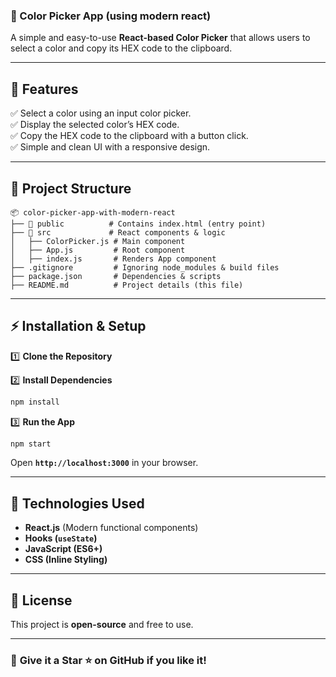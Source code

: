 ### 🎨 Color Picker App (using modern react)

A simple and easy-to-use **React-based Color Picker** that allows users to select a color and copy its HEX code to the clipboard.  

---

## **🚀 Features**  
✅ Select a color using an input color picker.  
✅ Display the selected color’s HEX code.  
✅ Copy the HEX code to the clipboard with a button click.  
✅ Simple and clean UI with a responsive design.    

---

## **📂 Project Structure**  
```
📦 color-picker-app-with-modern-react
├── 📂 public          # Contains index.html (entry point)
├── 📂 src             # React components & logic
│   ├── ColorPicker.js # Main component
│   ├── App.js         # Root component
│   ├── index.js       # Renders App component
├── .gitignore         # Ignoring node_modules & build files
├── package.json       # Dependencies & scripts
├── README.md          # Project details (this file)
```

---

## **⚡ Installation & Setup**  
1️⃣ **Clone the Repository**  
  
2️⃣ **Install Dependencies**  
```bash
npm install
```
  
3️⃣ **Run the App**  
```bash
npm start
```
Open **`http://localhost:3000`** in your browser.

---

## **📌 Technologies Used**  
- **React.js** (Modern functional components)  
- **Hooks (`useState`)**  
- **JavaScript (ES6+)**  
- **CSS (Inline Styling)**  

---

## **📜 License**  
This project is **open-source** and free to use.  

---

### 🌟 **Give it a Star ⭐ on GitHub if you like it!**  